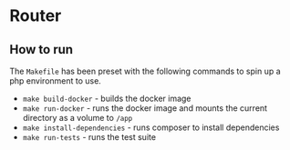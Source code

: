 # Router

## How to run

The `Makefile` has been preset with the following commands to spin up a php environment to use.

- `make build-docker` - builds the docker image
- `make run-docker` - runs the docker image and mounts the current directory as a volume to `/app`
- `make install-dependencies` - runs composer to install dependencies
- `make run-tests` - runs the test suite
